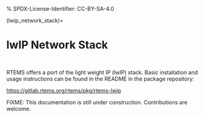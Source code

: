 % SPDX-License-Identifier: CC-BY-SA-4.0

(lwip_network_stack)=

# lwIP Network Stack

```{index} lwIP Network Stack
```

```{index} lwIP
```

RTEMS offers a port of the light weight IP (lwIP) stack. Basic installation and
usage instructions can be found in the README in the package repository:

<https://gitlab.rtems.org/rtems/pkg/rtems-lwip>

FIXME: This documentation is still under construction. Contributions are
welcome.
